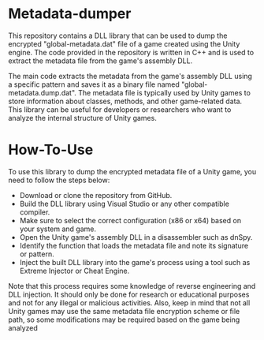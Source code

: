 # Metadata-dumper
This repository contains a DLL library that can be used to dump the encrypted "global-metadata.dat" file of a game created using the Unity engine. The code provided in the repository is written in C++ and is used to extract the metadata file from the game's assembly DLL.

The main code extracts the metadata from the game's assembly DLL using a specific pattern and saves it as a binary file named "global-metadata.dump.dat". The metadata file is typically used by Unity games to store information about classes, methods, and other game-related data. This library can be useful for developers or researchers who want to analyze the internal structure of Unity games.

# How-To-Use
To use this library to dump the encrypted metadata file of a Unity game, you need to follow the steps below:

- Download or clone the repository from GitHub.
- Build the DLL library using Visual Studio or any other compatible compiler. 
- Make sure to select the correct configuration (x86 or x64) based on your system and game.
- Open the Unity game's assembly DLL in a disassembler such as dnSpy.
- Identify the function that loads the metadata file and note its signature or pattern.
- Inject the built DLL library into the game's process using a tool such as Extreme Injector or Cheat Engine.

Note that this process requires some knowledge of reverse engineering and DLL injection. 
It should only be done for research or educational purposes and not for any illegal or malicious activities. 
Also, keep in mind that not all Unity games may use the same metadata file encryption scheme or file path, so some modifications may be required based on the game being analyzed
